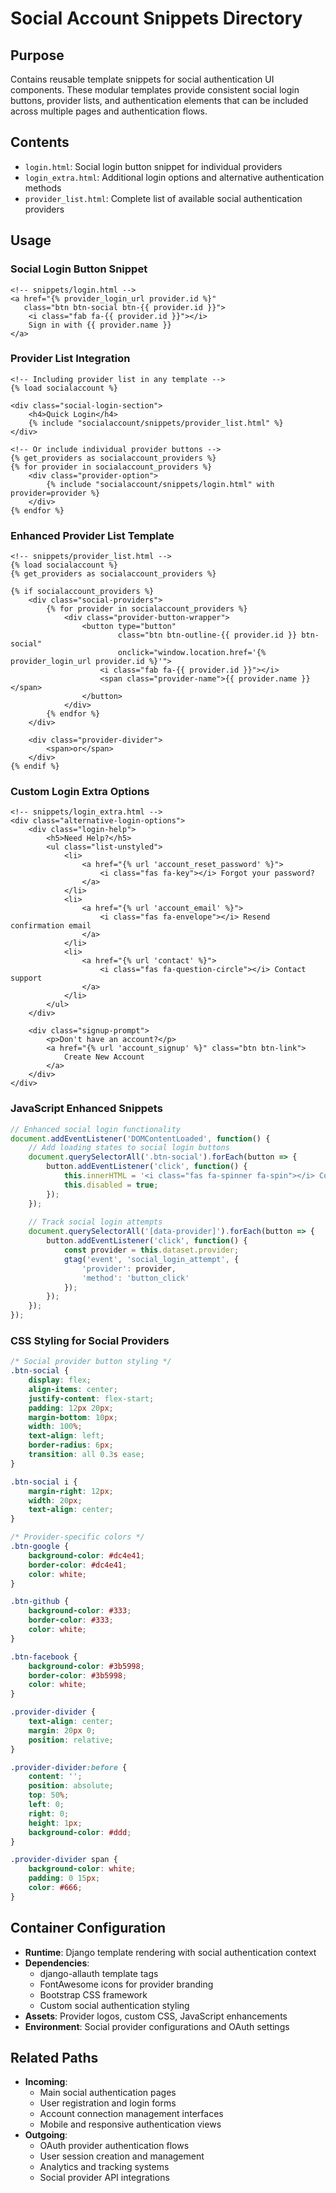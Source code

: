 
# Social Account Snippets Directory

## Purpose
Contains reusable template snippets for social authentication UI components. These modular templates provide consistent social login buttons, provider lists, and authentication elements that can be included across multiple pages and authentication flows.

## Contents
- `login.html`: Social login button snippet for individual providers
- `login_extra.html`: Additional login options and alternative authentication methods
- `provider_list.html`: Complete list of available social authentication providers

## Usage

### Social Login Button Snippet
```django
<!-- snippets/login.html -->
<a href="{% provider_login_url provider.id %}" 
   class="btn btn-social btn-{{ provider.id }}">
    <i class="fab fa-{{ provider.id }}"></i>
    Sign in with {{ provider.name }}
</a>
```

### Provider List Integration
```django
<!-- Including provider list in any template -->
{% load socialaccount %}

<div class="social-login-section">
    <h4>Quick Login</h4>
    {% include "socialaccount/snippets/provider_list.html" %}
</div>

<!-- Or include individual provider buttons -->
{% get_providers as socialaccount_providers %}
{% for provider in socialaccount_providers %}
    <div class="provider-option">
        {% include "socialaccount/snippets/login.html" with provider=provider %}
    </div>
{% endfor %}
```

### Enhanced Provider List Template
```django
<!-- snippets/provider_list.html -->
{% load socialaccount %}
{% get_providers as socialaccount_providers %}

{% if socialaccount_providers %}
    <div class="social-providers">
        {% for provider in socialaccount_providers %}
            <div class="provider-button-wrapper">
                <button type="button" 
                        class="btn btn-outline-{{ provider.id }} btn-social"
                        onclick="window.location.href='{% provider_login_url provider.id %}'">
                    <i class="fab fa-{{ provider.id }}"></i>
                    <span class="provider-name">{{ provider.name }}</span>
                </button>
            </div>
        {% endfor %}
    </div>
    
    <div class="provider-divider">
        <span>or</span>
    </div>
{% endif %}
```

### Custom Login Extra Options
```django
<!-- snippets/login_extra.html -->
<div class="alternative-login-options">
    <div class="login-help">
        <h5>Need Help?</h5>
        <ul class="list-unstyled">
            <li>
                <a href="{% url 'account_reset_password' %}">
                    <i class="fas fa-key"></i> Forgot your password?
                </a>
            </li>
            <li>
                <a href="{% url 'account_email' %}">
                    <i class="fas fa-envelope"></i> Resend confirmation email
                </a>
            </li>
            <li>
                <a href="{% url 'contact' %}">
                    <i class="fas fa-question-circle"></i> Contact support
                </a>
            </li>
        </ul>
    </div>
    
    <div class="signup-prompt">
        <p>Don't have an account?</p>
        <a href="{% url 'account_signup' %}" class="btn btn-link">
            Create New Account
        </a>
    </div>
</div>
```

### JavaScript Enhanced Snippets
```javascript
// Enhanced social login functionality
document.addEventListener('DOMContentLoaded', function() {
    // Add loading states to social login buttons
    document.querySelectorAll('.btn-social').forEach(button => {
        button.addEventListener('click', function() {
            this.innerHTML = '<i class="fas fa-spinner fa-spin"></i> Connecting...';
            this.disabled = true;
        });
    });
    
    // Track social login attempts
    document.querySelectorAll('[data-provider]').forEach(button => {
        button.addEventListener('click', function() {
            const provider = this.dataset.provider;
            gtag('event', 'social_login_attempt', {
                'provider': provider,
                'method': 'button_click'
            });
        });
    });
});
```

### CSS Styling for Social Providers
```css
/* Social provider button styling */
.btn-social {
    display: flex;
    align-items: center;
    justify-content: flex-start;
    padding: 12px 20px;
    margin-bottom: 10px;
    width: 100%;
    text-align: left;
    border-radius: 6px;
    transition: all 0.3s ease;
}

.btn-social i {
    margin-right: 12px;
    width: 20px;
    text-align: center;
}

/* Provider-specific colors */
.btn-google { 
    background-color: #dc4e41; 
    border-color: #dc4e41; 
    color: white; 
}

.btn-github { 
    background-color: #333; 
    border-color: #333; 
    color: white; 
}

.btn-facebook { 
    background-color: #3b5998; 
    border-color: #3b5998; 
    color: white; 
}

.provider-divider {
    text-align: center;
    margin: 20px 0;
    position: relative;
}

.provider-divider:before {
    content: '';
    position: absolute;
    top: 50%;
    left: 0;
    right: 0;
    height: 1px;
    background-color: #ddd;
}

.provider-divider span {
    background-color: white;
    padding: 0 15px;
    color: #666;
}
```

## Container Configuration
- **Runtime**: Django template rendering with social authentication context
- **Dependencies**: 
  - django-allauth template tags
  - FontAwesome icons for provider branding
  - Bootstrap CSS framework
  - Custom social authentication styling
- **Assets**: Provider logos, custom CSS, JavaScript enhancements
- **Environment**: Social provider configurations and OAuth settings

## Related Paths
- **Incoming**: 
  - Main social authentication pages
  - User registration and login forms
  - Account connection management interfaces
  - Mobile and responsive authentication views
- **Outgoing**: 
  - OAuth provider authentication flows
  - User session creation and management
  - Analytics and tracking systems
  - Social provider API integrations
